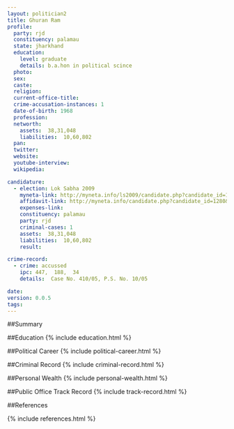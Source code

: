 ```yaml
---
layout: politician2
title: Ghuran Ram
profile: 
  party: rjd
  constituency: palamau
  state: jharkhand
  education: 
    level: graduate
    details: b.a.hon in political scince
  photo: 
  sex: 
  caste: 
  religion: 
  current-office-title: 
  crime-accusation-instances: 1
  date-of-birth: 1968
  profession: 
  networth: 
    assets:  38,31,048
    liabilities:  10,60,802
  pan: 
  twitter: 
  website: 
  youtube-interview: 
  wikipedia: 

candidature: 
  - election: Lok Sabha 2009
    myneta-link: http://myneta.info/ls2009/candidate.php?candidate_id=1280
    affidavit-link: http://myneta.info/candidate.php?candidate_id=1280&scan=original
    expenses-link: 
    constituency: palamau 
    party: rjd
    criminal-cases: 1
    assets:  38,31,048
    liabilities:  10,60,802
    result:  

crime-record: 
  - crime: accussed
    ipc: 447,  188,  34
    details:  Case No. 410/05, P.S. No. 10/05  

date: 
version: 0.0.5
tags: 
---
```

##Summary


##Education
{% include education.html %}


##Political Career
{% include political-career.html %}


##Criminal Record
{% include criminal-record.html %}


##Personal Wealth
{% include personal-wealth.html %}


##Public Office Track Record
{% include track-record.html %}


##References


{% include references.html %}